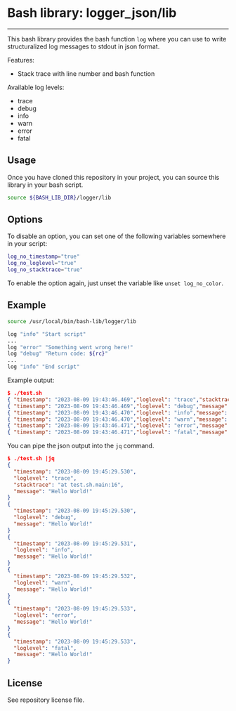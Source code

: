 # Bash library: logger_json/lib
---
This bash library provides the bash function `log` where you can use to write structuralized log messages to stdout in json format.

Features:
  - Stack trace with line number and bash function

Available log levels:
  - trace
  - debug
  - info
  - warn
  - error
  - fatal

## Usage
Once you have cloned this repository in your project, you can source this library in your bash script.

```bash
source ${BASH_LIB_DIR}/logger/lib
```

## Options
To disable an option, you can set one of the following variables somewhere in your script:
```bash
log_no_timestamp="true"
log_no_loglevel="true"
log_no_stacktrace="true"
```

To enable the option again, just unset the variable like `unset log_no_color`.

## Example
```bash
source /usr/local/bin/bash-lib/logger/lib

log "info" "Start script"
...
log "error" "Something went wrong here!"
log "debug" "Return code: ${rc}"
...
log "info" "End script"
```

Example output:
```json
$ ./test.sh
{ "timestamp": "2023-08-09 19:43:46.469","loglevel": "trace","stacktrace": "at test.sh.main:16","message": "Hello World!" }
{ "timestamp": "2023-08-09 19:43:46.469","loglevel": "debug","message": "Hello World!" }
{ "timestamp": "2023-08-09 19:43:46.470","loglevel": "info","message": "Hello World!" }
{ "timestamp": "2023-08-09 19:43:46.470","loglevel": "warn","message": "Hello World!" }
{ "timestamp": "2023-08-09 19:43:46.471","loglevel": "error","message": "Hello World!" }
{ "timestamp": "2023-08-09 19:43:46.471","loglevel": "fatal","message": "Hello World!" }
```

You can pipe the json output into the `jq` command.
```json
$ ./test.sh |jq
{
  "timestamp": "2023-08-09 19:45:29.530",
  "loglevel": "trace",
  "stacktrace": "at test.sh.main:16",
  "message": "Hello World!"
}
{
  "timestamp": "2023-08-09 19:45:29.530",
  "loglevel": "debug",
  "message": "Hello World!"
}
{
  "timestamp": "2023-08-09 19:45:29.531",
  "loglevel": "info",
  "message": "Hello World!"
}
{
  "timestamp": "2023-08-09 19:45:29.532",
  "loglevel": "warn",
  "message": "Hello World!"
}
{
  "timestamp": "2023-08-09 19:45:29.533",
  "loglevel": "error",
  "message": "Hello World!"
}
{
  "timestamp": "2023-08-09 19:45:29.533",
  "loglevel": "fatal",
  "message": "Hello World!"
}
```

## License
See repository license file.
